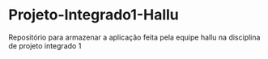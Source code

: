 # Projeto-Integrado1-Hallu
Repositório para armazenar a aplicação feita pela equipe hallu na disciplina de projeto integrado 1
